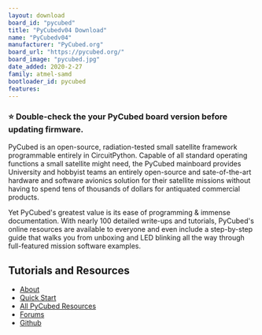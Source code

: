 ```yaml
---
layout: download
board_id: "pycubed"
title: "PyCubedv04 Download"
name: "PyCubedv04"
manufacturer: "PyCubed.org"
board_url: "https://pycubed.org/"
board_image: "pycubed.jpg"
date_added: 2020-2-27
family: atmel-samd
bootloader_id: pycubed
features:
---
```


### ⭐ Double-check the your PyCubed board version before updating firmware.

PyCubed is an open-source, radiation-tested small satellite framework programmable entirely in CircuitPython. Capable of all standard operating functions a small satellite might need, the PyCubed mainboard provides University and hobbyist teams an entirely open-source and sate-of-the-art hardware and software avionics solution for their satellite missions without having to spend tens of thousands of dollars for antiquated commercial products.

Yet PyCubed's greatest value is its ease of programming & immense documentation. With nearly 100 detailed write-ups and tutorials, PyCubed's online resources are available to everyone and even include a step-by-step guide that walks you from unboxing and LED blinking all the way through full-featured mission software examples.

## Tutorials and Resources
* [About](https://pycubed.org)
* [Quick Start](https://pycubed.org/quickstart)
* [All PyCubed Resources](https://pycubed.org/resources)
* [Forums](https://pycubed.org/forums)
* [Github](https://github.com/PyCubed)
